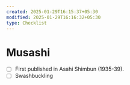 ```yaml
---
created: 2025-01-29T16:15:37+05:30
modified: 2025-01-29T16:16:32+05:30
type: Checklist
---
```


# Musashi

- [ ] First published in Asahi Shimbun (1935-39).
- [ ] Swashbuckling
